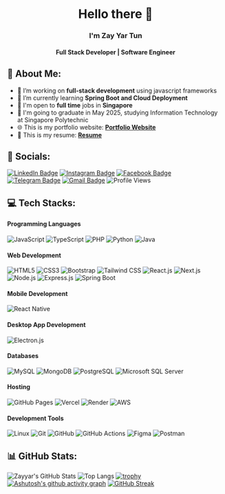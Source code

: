 <div align="center">

# Hello there 👋

### I'm Zay Yar Tun

<h4>Full Stack Developer | Software Engineer</h4>
</div>

## 💫 About Me:

- 🔭 I’m working on **full-stack development** using javascript frameworks
- 🌱 I’m currently learning **Spring Boot and Cloud Deployment**
- 💼 I'm open to **full time** jobs in **Singapore**
- 🏫 I'm going to graduate in May 2025, studying Information Technology at Singapore Polytechnic
- 🌐 This is my portfolio website: **[Portfolio Website](https://www.zayyartun.com)**
- 📝 This is my resume: **[Resume](./resume.pdf)**

## 👥 Socials:

[![LinkedIn Badge](https://img.shields.io/badge/LinkedIn-blue?logo=linkedin&logoColor=white)](https://www.linkedin.com/in/zayyartun2025/) [![Instagram Badge](https://img.shields.io/badge/Instagram-red?logo=instagram&logoColor=white)](https://www.instagram.com/zayyartun_2022/) [![Facebook Badge](https://img.shields.io/badge/Facebook-1877F2?logo=facebook&logoColor=white)](https://www.facebook.com/zayyartun.sg.2001) [![Telegram Badge](https://img.shields.io/badge/Telegram-2CA5E0?logo=telegram&logoColor=white)](https://t.me/zay_yar_tun_2001) [![Gmail Badge](https://img.shields.io/badge/Gmail-white?logo=gmail&logoColor=red)](mailto:zyt.tharthar@gmail.com) ![Profile Views](https://komarev.com/ghpvc/?username=jamie1606&color=blueviolet&style=flat-square)

## 💻 Tech Stacks:

#### Programming Languages
![JavaScript](https://img.shields.io/badge/JavaScript-F7DF1E?style=for-the-badge&logo=javascript&logoColor=black) ![TypeScript](https://img.shields.io/badge/TypeScript-3178C6?style=for-the-badge&logo=typescript&logoColor=white) ![PHP](https://img.shields.io/badge/PHP-777BB4?style=for-the-badge&logo=php&logoColor=white) ![Python](https://img.shields.io/badge/Python-3776AB?style=for-the-badge&logo=python&logoColor=white) ![Java](https://img.shields.io/badge/Java-007396?style=for-the-badge&logo=java&logoColor=white)

#### Web Development
![HTML5](https://img.shields.io/badge/HTML5-E34F26?style=for-the-badge&logo=html5&logoColor=white) ![CSS3](https://img.shields.io/badge/CSS3-1572B6?style=for-the-badge&logo=css3&logoColor=white) ![Bootstrap](https://img.shields.io/badge/Bootstrap-7952B3?style=for-the-badge&logo=bootstrap&logoColor=white) ![Tailwind CSS](https://img.shields.io/badge/Tailwind_CSS-38B2AC?style=for-the-badge&logo=tailwind-css&logoColor=white) ![React.js](https://img.shields.io/badge/React-20232A?style=for-the-badge&logo=react&logoColor=61DAFB) ![Next.js](https://img.shields.io/badge/Next.js-000000?style=for-the-badge&logo=next.js&logoColor=white) ![Node.js](https://img.shields.io/badge/Node.js-339933?style=for-the-badge&logo=nodedotjs&logoColor=white) ![Express.js](https://img.shields.io/badge/Express.js-000000?style=for-the-badge&logo=express&logoColor=white) ![Spring Boot](https://img.shields.io/badge/Spring_Boot-6DB33F?style=for-the-badge&logo=spring-boot&logoColor=white)

#### Mobile Development
![React Native](https://img.shields.io/badge/React_Native-20232A?style=for-the-badge&logo=react&logoColor=61DAFB)

#### Desktop App Development
![Electron.js](https://img.shields.io/badge/Electron_JS-47848F?style=for-the-badge&logo=electron&logoColor=white)

#### Databases
![MySQL](https://img.shields.io/badge/MySQL-4479A1?style=for-the-badge&logo=mysql&logoColor=white) ![MongoDB](https://img.shields.io/badge/MongoDB-47A248?style=for-the-badge&logo=mongodb&logoColor=white) ![PostgreSQL](https://img.shields.io/badge/PostgreSQL-336791?style=for-the-badge&logo=postgresql&logoColor=white) ![Microsoft SQL Server](https://img.shields.io/badge/MS_SQL_Server-CC2927?style=for-the-badge&logo=microsoft-sql-server&logoColor=white)

#### Hosting
![GitHub Pages](https://img.shields.io/badge/GitHub_Pages-222222?style=for-the-badge&logo=github&logoColor=white) ![Vercel](https://img.shields.io/badge/Vercel-000000?style=for-the-badge&logo=vercel&logoColor=white) ![Render](https://img.shields.io/badge/Render-46E3B7?style=for-the-badge&logo=render&logoColor=white) ![AWS](https://img.shields.io/badge/AWS-232F3E?style=for-the-badge&logo=amazon-aws&logoColor=white)

#### Development Tools
![Linux](https://img.shields.io/badge/Linux-FCC624?style=for-the-badge&logo=linux&logoColor=black) ![Git](https://img.shields.io/badge/Git-F05032?style=for-the-badge&logo=git&logoColor=white) ![GitHub](https://img.shields.io/badge/GitHub-181717?style=for-the-badge&logo=github&logoColor=white) ![GitHub Actions](https://img.shields.io/badge/GitHub_Actions-2088FF?style=for-the-badge&logo=github-actions&logoColor=white) ![Figma](https://img.shields.io/badge/Figma-F24E1E?style=for-the-badge&logo=figma&logoColor=white) ![Postman](https://img.shields.io/badge/Postman-FF6C37?style=for-the-badge&logo=postman&logoColor=white)


## 📊 GitHub Stats:
![Zayyar's GitHub Stats](https://github-readme-stats.vercel.app/api?username=jamie1606&show_icons=true&theme=radical)
![Top Langs](https://github-readme-stats.vercel.app/api/top-langs/?username=jamie1606&layout=compact&theme=tokyonight)
[![trophy](https://github-profile-trophy.vercel.app/?username=jamie1606&theme=radical&margin-w=15&margin-h=15&rank=-C,??&column=4)](https://github.com/ryo-ma/github-profile-trophy)
[![Ashutosh's github activity graph](https://github-readme-activity-graph.vercel.app/graph?username=jamie1606)](https://github.com/ashutosh00710/github-readme-activity-graph)
[![GitHub Streak](https://streak-stats.demolab.com/?user=jamie1606)](https://git.io/streak-stats)